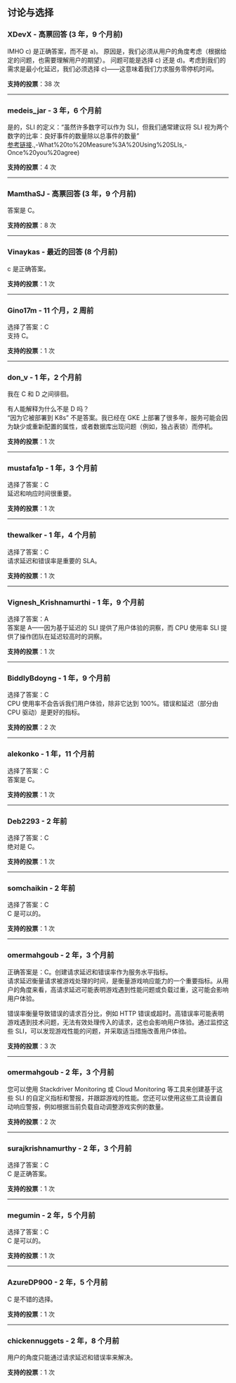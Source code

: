 ## 讨论与选择

### XDevX - 高票回答 (3 年，9 个月前)
IMHO c) 是正确答案，而不是 a)。
原因是，我们必须从用户的角度考虑（根据给定的问题，也需要理解用户的期望）。
问题可能是选择 c) 还是 d)。考虑到我们的需求是最小化延迟，我们必须选择 c)——这意味着我们力求服务零停机时间。

**支持的投票**：38 次

---

### medeis_jar - 3 年，6 个月前
是的，SLI 的定义：“虽然许多数字可以作为 SLI，但我们通常建议将 SLI 视为两个数字的比率：良好事件的数量除以总事件的数量”  
[参考链接](https://sre.google/workbook/implementing-slos/#:~:text=or%20product%20manager).,-What%20to%20Measure%3A%20Using%20SLIs,-Once%20you%20agree)

**支持的投票**：4 次

---

### MamthaSJ - 高票回答 (3 年，9 个月前)
答案是 C。

**支持的投票**：8 次

---

### Vinaykas - 最近的回答 (8 个月前)
c 是正确答案。

**支持的投票**：1 次

---

### Gino17m - 11 个月，2 周前
选择了答案：C  
支持 C。

**支持的投票**：1 次

---

### don_v - 1 年，2 个月前
我在 C 和 D 之间徘徊。

有人能解释为什么不是 D 吗？  
“因为它被部署到 K8s” 不是答案。我已经在 GKE 上部署了很多年，服务可能会因为缺少或重新配置的属性，或者数据库出现问题（例如，独占表锁）而停机。

**支持的投票**：1 次

---

### mustafa1p - 1 年，3 个月前
选择了答案：C  
延迟和响应时间很重要。

**支持的投票**：1 次

---

### thewalker - 1 年，4 个月前
选择了答案：C  
请求延迟和错误率是重要的 SLA。

**支持的投票**：1 次

---

### Vignesh_Krishnamurthi - 1 年，9 个月前
选择了答案：A  
答案是 A——因为基于延迟的 SLI 提供了用户体验的洞察，而 CPU 使用率 SLI 提供了操作团队在延迟较高时的洞察。

**支持的投票**：1 次

---

### BiddlyBdoyng - 1 年，9 个月前
选择了答案：C  
CPU 使用率不会告诉我们用户体验，除非它达到 100%。错误和延迟（部分由 CPU 驱动）是更好的指标。

**支持的投票**：2 次

---

### alekonko - 1 年，11 个月前
选择了答案：C  
答案是 C。

**支持的投票**：1 次

---

### Deb2293 - 2 年前
选择了答案：C  
绝对是 C。

**支持的投票**：1 次

---

### somchaikin - 2 年前
选择了答案：C  
C 是可以的。

**支持的投票**：1 次

---

### omermahgoub - 2 年，3 个月前
正确答案是：C。创建请求延迟和错误率作为服务水平指标。  
请求延迟衡量请求被游戏处理的时间，是衡量游戏响应能力的一个重要指标。从用户的角度来看，高请求延迟可能表明游戏遇到性能问题或负载过重，这可能会影响用户体验。

错误率衡量导致错误的请求百分比，例如 HTTP 错误或超时。高错误率可能表明游戏遇到技术问题，无法有效处理传入的请求，这也会影响用户体验。通过监控这些 SLI，可以发现游戏性能的问题，并采取适当措施改善用户体验。

**支持的投票**：3 次

---

### omermahgoub - 2 年，3 个月前
您可以使用 Stackdriver Monitoring 或 Cloud Monitoring 等工具来创建基于这些 SLI 的自定义指标和警报，并跟踪游戏的性能。您还可以使用这些工具设置自动响应警报，例如根据当前负载自动调整游戏实例的数量。

**支持的投票**：2 次

---

### surajkrishnamurthy - 2 年，3 个月前
选择了答案：C  
C 是正确答案。

**支持的投票**：1 次

---

### megumin - 2 年，5 个月前
选择了答案：C  
C 是可以的。

**支持的投票**：1 次

---

### AzureDP900 - 2 年，5 个月前
C 是不错的选择。

**支持的投票**：1 次

---

### chickennuggets - 2 年，8 个月前
用户的角度只能通过请求延迟和错误率来解决。

**支持的投票**：1 次
